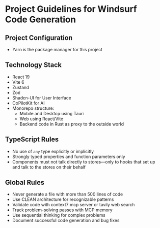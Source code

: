 # Project Guidelines for Windsurf Code Generation

## Project Configuration

- Yarn is the package manager for this project

## Technology Stack

- React 19
- Vite 6
- Zustand
- Zod
- Shadcn-UI for User Interface
- CoPilotKit for AI
- Monorepo structure:
  - Mobile and Desktop using Tauri
  - Web using React/Vite
  - Backend code in Rust as proxy to the outside world

## TypeScript Rules

- No use of `any` type explicitly or implicitly
- Strongly typed properties and function parameters only
- Components must not talk directly to stores—only to hooks that set up and talk to the stores on their behalf

## Global Rules

- Never generate a file with more than 500 lines of code
- Use CLEAN architecture for recognizable patterns
- Validate code with context7 mcp server or tavily web search
- Track problem-solving passes with MCP memory
- Use sequential thinking for complex problems
- Document successful code generation and bug fixes
